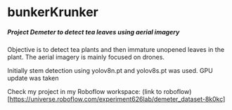 # bunkerKrunker
##### Project Demeter to detect tea leaves using aerial imagery
Objective is to detect tea plants and then immature unopened leaves in the plant. 
The aerial imagery is mainly focused on drones.

Initially stem detection using yolov8n.pt and yolov8s.pt was used. GPU update was taken

Check my project in my Roboflow workspace:
(link to roboflow)[https://universe.roboflow.com/experiment626lab/demeter_dataset-8k0kc]